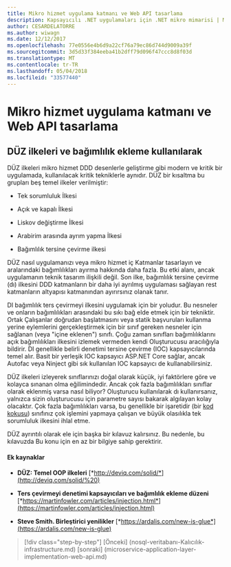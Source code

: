 ```yaml
---
title: Mikro hizmet uygulama katmanı ve Web API tasarlama
description: Kapsayıcılı .NET uygulamaları için .NET mikro mimarisi | Mikro hizmet uygulama katmanı ve Web API tasarlama
author: CESARDELATORRE
ms.author: wiwagn
ms.date: 12/12/2017
ms.openlocfilehash: 77e0556e4b6d9a22cf76a79ec86d744d9009a39f
ms.sourcegitcommit: 3d5d33f384eeba41b2dff79d096f47ccc8d8f03d
ms.translationtype: MT
ms.contentlocale: tr-TR
ms.lasthandoff: 05/04/2018
ms.locfileid: "33577440"
---
```

# <a name="designing-the-microservice-application-layer-and-web-api"></a>Mikro hizmet uygulama katmanı ve Web API tasarlama

## <a name="using-solid-principles-and-dependency-injection"></a>DÜZ ilkeleri ve bağımlılık ekleme kullanılarak

DÜZ ilkeleri mikro hizmet DDD desenlerle geliştirme gibi modern ve kritik bir uygulamada, kullanılacak kritik tekniklerle aynıdır. DÜZ bir kısaltma bu grupları beş temel ilkeler verilmiştir:

-   Tek sorumluluk İlkesi

-   Açık ve kapalı İlkesi

-   Liskov değiştirme İlkesi

-   Arabirim arasında ayrım yapma İlkesi

-   Bağımlılık tersine çevirme ilkesi

DÜZ nasıl uygulamanızı veya mikro hizmet iç Katmanlar tasarlayın ve aralarındaki bağımlılıkları ayırma hakkında daha fazla. Bu etki alanı, ancak uygulamanın teknik tasarım ilişkili değil. Son ilke, bağımlılık tersine çevirme (dı) ilkesini DDD katmanların bir daha iyi ayrılmış uygulaması sağlayan rest katmanların altyapısı katmanından ayırırsınız olanak tanır.

DI bağımlılık ters çevirmeyi ilkesini uygulamak için bir yoludur. Bu nesneler ve onların bağımlılıkları arasındaki bu sıkı bağ elde etmek için bir tekniktir. Ortak Çalışanlar doğrudan başlatmasını veya statik başvuruları kullanma yerine eylemlerini gerçekleştirmek için bir sınıf gereken nesneler için sağlanan (veya "içine eklenen") sınıfı. Çoğu zaman sınıfları bağımlılıklarını açık bağımlılıkları ilkesini izlemek vermeden kendi Oluşturucusu aracılığıyla bildirir. DI genellikle belirli denetimi tersine çevirme (IOC) kapsayıcılarında temel alır. Basit bir yerleşik IOC kapsayıcı ASP.NET Core sağlar, ancak Autofac veya Ninject gibi sık kullanılan IOC kapsayıcı de kullanabilirsiniz.

DÜZ ilkeleri izleyerek sınıflarınızı doğal olarak küçük, iyi faktörlere göre ve kolayca sınanan olma eğilimindedir. Ancak çok fazla bağımlılıkları sınıflar olarak eklenmiş varsa nasıl biliyor? Oluşturucu kullanılarak dı kullanırsanız, yalnızca sizin oluşturucusu için parametre sayısı bakarak algılayan kolay olacaktır. Çok fazla bağımlılıkları varsa, bu genellikle bir işaretidir (bir [kod kokusu](http://deviq.com/code-smells/)) sınıfınız çok işlemini yapmaya çalışan ve büyük olasılıkla tek sorumluluk ilkesini ihlal etme.

DÜZ ayrıntılı olarak ele için başka bir kılavuz kalırsınız. Bu nedenle, bu kılavuzda Bu konu için en az bir bilgiye sahip gerektirir.

#### <a name="additional-resources"></a>Ek kaynaklar

-   **DÜZ: Temel OOP ilkeleri**
    [*http://deviq.com/solid/*](http://deviq.com/solid/%20)

-   **Ters çevirmeyi denetimi kapsayıcıları ve bağımlılık ekleme düzeni**
    [*https://martinfowler.com/articles/injection.html*](https://martinfowler.com/articles/injection.html)

-   **Steve Smith. Birleştirici yenilikler**
    [*https://ardalis.com/new-is-glue*](https://ardalis.com/new-is-glue)


>[!div class="step-by-step"]
[Önceki] (nosql-veritabanı-Kalıcılık-infrastructure.md) [sonraki] (microservice-application-layer-implementation-web-api.md)

